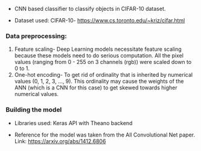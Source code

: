 * CNN based classifier to classify objects in CIFAR-10 dataset.

* Dataset used: CIFAR-10- https://www.cs.toronto.edu/~kriz/cifar.html

### Data preprocessing:

  1. Feature scaling- Deep Learning models necessitate feature scaling because these models need to do serious computation. All the pixel values (ranging from 0 - 255 on 3 channels (rgb)) were scaled down to 0 to 1.
  2. One-hot encoding- To get rid of ordinality that is inherited by numerical values (0, 1, 2, 3, ..., 9). This ordinality may cause the weights of the ANN (which is a CNN for this case) to get skewed towards higher numerical values.

### Building the model

  * Libraries used:
     Keras API with Theano backend

  * Reference for the model was taken from the All Convolutional Net paper. Link: https://arxiv.org/abs/1412.6806
